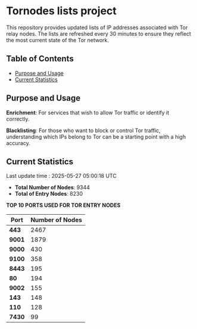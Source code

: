 # Tornodes lists project

This repository provides updated lists of IP addresses associated with Tor relay nodes. The lists are refreshed every 30 minutes to ensure they reflect the most current state of the Tor network.

## Table of Contents

- [Purpose and Usage](#purpose-and-usage)
- [Current Statistics](#current-statistics)


## Purpose and Usage

**Enrichment**: For services that wish to allow Tor traffic or identify it correctly.

**Blacklisting**: For those who want to block or control Tor traffic, understanding which IPs belong to Tor can be a starting point with a high accuracy.

## Current Statistics

Last update time : 2025-05-27 05:00:18 UTC

- **Total Number of Nodes**: 9344
- **Total of Entry Nodes**: 8230

**TOP 10 PORTS USED FOR TOR ENTRY NODES**

| **Port** | **Number of Nodes** |
|------|-----------------|
| **443**   | 2467  |
| **9001**   | 1879  |
| **9000**   | 430  |
| **9100**   | 358  |
| **8443**   | 195  |
| **80**   | 194  |
| **9002**   | 155  |
| **143**   | 148  |
| **110**   | 128  |
| **7430**   | 99  |

